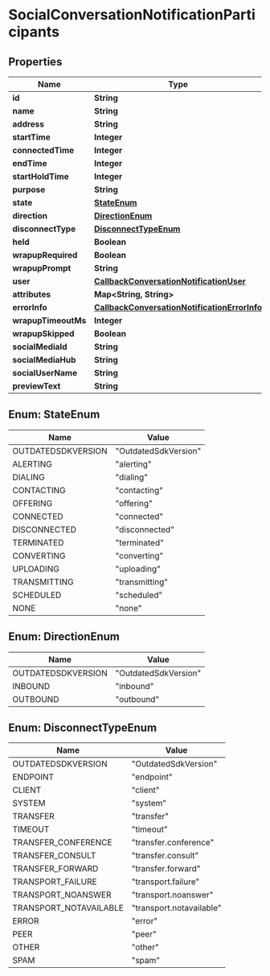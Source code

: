 
# SocialConversationNotificationParticipants

## Properties
Name | Type | Description | Notes
------------ | ------------- | ------------- | -------------
**id** | **String** |  |  [optional]
**name** | **String** |  |  [optional]
**address** | **String** |  |  [optional]
**startTime** | **Integer** |  |  [optional]
**connectedTime** | **Integer** |  |  [optional]
**endTime** | **Integer** |  |  [optional]
**startHoldTime** | **Integer** |  |  [optional]
**purpose** | **String** |  |  [optional]
**state** | [**StateEnum**](#StateEnum) |  |  [optional]
**direction** | [**DirectionEnum**](#DirectionEnum) |  |  [optional]
**disconnectType** | [**DisconnectTypeEnum**](#DisconnectTypeEnum) |  |  [optional]
**held** | **Boolean** |  |  [optional]
**wrapupRequired** | **Boolean** |  |  [optional]
**wrapupPrompt** | **String** |  |  [optional]
**user** | [**CallbackConversationNotificationUser**](CallbackConversationNotificationUser.md) |  |  [optional]
**attributes** | **Map&lt;String, String&gt;** |  |  [optional]
**errorInfo** | [**CallbackConversationNotificationErrorInfo**](CallbackConversationNotificationErrorInfo.md) |  |  [optional]
**wrapupTimeoutMs** | **Integer** |  |  [optional]
**wrapupSkipped** | **Boolean** |  |  [optional]
**socialMediaId** | **String** |  |  [optional]
**socialMediaHub** | **String** |  |  [optional]
**socialUserName** | **String** |  |  [optional]
**previewText** | **String** |  |  [optional]


<a name="StateEnum"></a>
## Enum: StateEnum
Name | Value
---- | -----
OUTDATEDSDKVERSION | &quot;OutdatedSdkVersion&quot;
ALERTING | &quot;alerting&quot;
DIALING | &quot;dialing&quot;
CONTACTING | &quot;contacting&quot;
OFFERING | &quot;offering&quot;
CONNECTED | &quot;connected&quot;
DISCONNECTED | &quot;disconnected&quot;
TERMINATED | &quot;terminated&quot;
CONVERTING | &quot;converting&quot;
UPLOADING | &quot;uploading&quot;
TRANSMITTING | &quot;transmitting&quot;
SCHEDULED | &quot;scheduled&quot;
NONE | &quot;none&quot;


<a name="DirectionEnum"></a>
## Enum: DirectionEnum
Name | Value
---- | -----
OUTDATEDSDKVERSION | &quot;OutdatedSdkVersion&quot;
INBOUND | &quot;inbound&quot;
OUTBOUND | &quot;outbound&quot;


<a name="DisconnectTypeEnum"></a>
## Enum: DisconnectTypeEnum
Name | Value
---- | -----
OUTDATEDSDKVERSION | &quot;OutdatedSdkVersion&quot;
ENDPOINT | &quot;endpoint&quot;
CLIENT | &quot;client&quot;
SYSTEM | &quot;system&quot;
TRANSFER | &quot;transfer&quot;
TIMEOUT | &quot;timeout&quot;
TRANSFER_CONFERENCE | &quot;transfer.conference&quot;
TRANSFER_CONSULT | &quot;transfer.consult&quot;
TRANSFER_FORWARD | &quot;transfer.forward&quot;
TRANSPORT_FAILURE | &quot;transport.failure&quot;
TRANSPORT_NOANSWER | &quot;transport.noanswer&quot;
TRANSPORT_NOTAVAILABLE | &quot;transport.notavailable&quot;
ERROR | &quot;error&quot;
PEER | &quot;peer&quot;
OTHER | &quot;other&quot;
SPAM | &quot;spam&quot;



